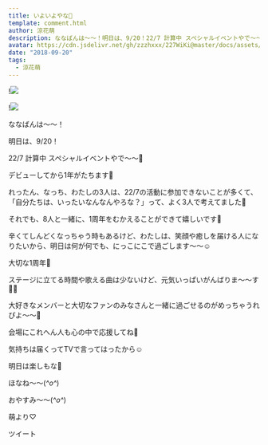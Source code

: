 ```yaml
---
title: いよいよやな🙂
template: comment.html
author: 涼花萌
description: ななばんは〜〜！明日は、9/20！22/7 計算中 スペシャルイベントやで〜〜🐥デビューしてから1年がたちます🙂れったん、なっち、わたしの3人は、...
avatar: https://cdn.jsdelivr.net/gh/zzzhxxx/227WiKi@master/docs/assets/photo/avatar/moe.jpg
date: "2018-09-20"
tags:
  - 涼花萌
---
```


!![](https://cdn.jsdelivr.net/gh/227WiKi/227WiKi-image@master/blog-image/moe-2018-09-20_1.jpg)

!![](https://cdn.jsdelivr.net/gh/227WiKi/227WiKi-image@master/blog-image/moe-2018-09-20_2.jpg)







ななばんは〜〜！




明日は、9/20！



22/7 計算中 スペシャルイベントやで〜〜🐥










デビューしてから1年がたちます🙂







れったん、なっち、わたしの3人は、22/7の活動に参加できないことが多くて、「自分たちは、いったいなんなんやろな？」って、よく3人で考えてました🙂







それでも、8人と一緒に、1周年をむかえることができて嬉しいです🙂








辛くてしんどくなっちゃう時もあるけど、わたしは、笑顔や癒しを届ける人になりたいから、明日は何が何でも、にっこにこで過ごします〜〜☺️














大切な1周年💓








ステージに立てる時間や歌える曲は少ないけど、元気いっぱいがんばりま〜〜す💪🏻







大好きなメンバーと大切なファンのみなさんと一緒に過ごせるのがめっちゃうれぴよ〜〜🐥





会場にこれへん人も心の中で応援してね💓

気持ちは届くってTVで言ってはったから☺️







明日は楽しもな💓












ほなね〜〜(*^o^*)

おやすみ〜〜(*^o^*)



萌より♡


ツイート



